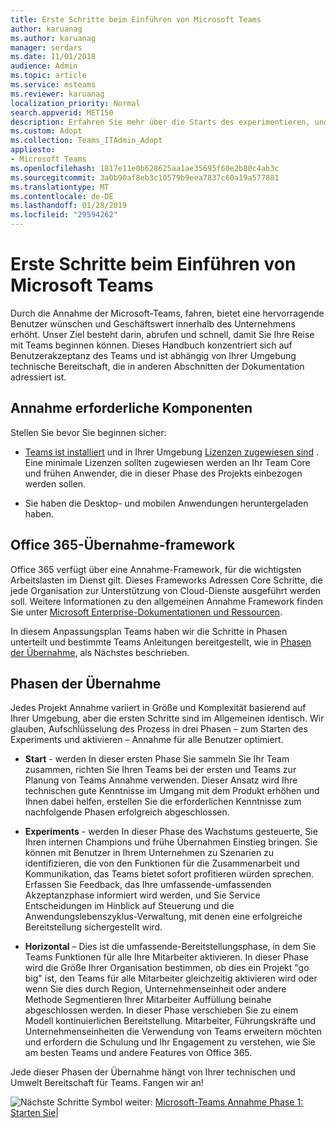 ```yaml
---
title: Erste Schritte beim Einführen von Microsoft Teams
author: karuanag
ms.author: karuanag
manager: serdars
ms.date: 11/01/2018
audience: Admin
ms.topic: article
ms.service: msteams
ms.reviewer: karuanag
localization_priority: Normal
search.appverid: MET150
description: Erfahren Sie mehr über die Starts des experimentieren, und aktivieren Sie die Phasen der Übernahme der Microsoft-Teams.
ms.custom: Adopt
ms.collection: Teams_ITAdmin_Adopt
appliesto:
- Microsoft Teams
ms.openlocfilehash: 1817e11e0b628625aa1ae35695f60e2b80c4ab3c
ms.sourcegitcommit: 3a0b90af8eb3c10579b9eea7837c60a19a577881
ms.translationtype: MT
ms.contentlocale: de-DE
ms.lasthandoff: 01/28/2019
ms.locfileid: "29594262"
---
```

# <a name="get-started-driving-adoption-of-microsoft-teams"></a>Erste Schritte beim Einführen von Microsoft Teams

Durch die Annahme der Microsoft-Teams, fahren, bietet eine hervorragende Benutzer wünschen und Geschäftswert innerhalb des Unternehmens erhöht. Unser Ziel besteht darin, abrufen und schnell, damit Sie Ihre Reise mit Teams beginnen können. Dieses Handbuch konzentriert sich auf Benutzerakzeptanz des Teams und ist abhängig von Ihrer Umgebung technische Bereitschaft, die in anderen Abschnitten der Dokumentation adressiert ist.

## <a name="adoption-prerequisites"></a>Annahme erforderliche Komponenten

Stellen Sie bevor Sie beginnen sicher:

- [Teams ist installiert](get-clients.md) und in Ihrer Umgebung [Lizenzen zugewiesen sind](office-365-licensing.md) . Eine minimale Lizenzen sollten zugewiesen werden an Ihr Team Core und frühen Anwender, die in dieser Phase des Projekts einbezogen werden sollen.

- Sie haben die Desktop- und mobilen Anwendungen heruntergeladen haben. 

## <a name="office-365-adoption-framework"></a>Office 365-Übernahme-framework

Office 365 verfügt über eine Annahme-Framework, für die wichtigsten Arbeitslasten im Dienst gilt. Dieses Frameworks Adressen Core Schritte, die jede Organisation zur Unterstützung von Cloud-Dienste ausgeführt werden soll. Weitere Informationen zu den allgemeinen Annahme Framework finden Sie unter [Microsoft Enterprise-Dokumentationen und Ressourcen](https://aka.ms/O365AdoptionHub). 

In diesem Anpassungsplan Teams haben wir die Schritte in Phasen unterteilt und bestimmte Teams Anleitungen bereitgestellt, wie in [Phasen der Übernahme](#adoption-phases), als Nächstes beschrieben.

## <a name="adoption-phases"></a>Phasen der Übernahme 

Jedes Projekt Annahme variiert in Größe und Komplexität basierend auf Ihrer Umgebung, aber die ersten Schritte sind im Allgemeinen identisch. Wir glauben, Aufschlüsselung des Prozess in drei Phasen – zum Starten des Experiments und aktivieren – Annahme für alle Benutzer optimiert.  

- **Start** - werden In dieser ersten Phase Sie sammeln Sie Ihr Team zusammen, richten Sie Ihren Teams bei der ersten und Teams zur Planung von Teams Annahme verwenden. Dieser Ansatz wird Ihre technischen gute Kenntnisse im Umgang mit dem Produkt erhöhen und Ihnen dabei helfen, erstellen Sie die erforderlichen Kenntnisse zum nachfolgende Phasen erfolgreich abgeschlossen. 

- **Experiments** - werden In dieser Phase des Wachstums gesteuerte, Sie Ihren internen Champions und frühe Übernahmen Einstieg bringen. Sie können mit Benutzer in Ihrem Unternehmen zu Szenarien zu identifizieren, die von den Funktionen für die Zusammenarbeit und Kommunikation, das Teams bietet sofort profitieren würden sprechen. Erfassen Sie Feedback, das Ihre umfassende-umfassenden Akzeptanzphase informiert wird werden, und Sie Service Entscheidungen im Hinblick auf Steuerung und die Anwendungslebenszyklus-Verwaltung, mit denen eine erfolgreiche Bereitstellung sichergestellt wird.

- **Horizontal** – Dies ist die umfassende-Bereitstellungsphase, in dem Sie Teams Funktionen für alle Ihre Mitarbeiter aktivieren. In dieser Phase wird die Größe Ihrer Organisation bestimmen, ob dies ein Projekt "go big" ist, den Teams für alle Mitarbeiter gleichzeitig aktivieren wird oder wenn Sie dies durch Region, Unternehmenseinheit oder andere Methode Segmentieren Ihrer Mitarbeiter Auffüllung beinahe abgeschlossen werden. In dieser Phase verschieben Sie zu einem Modell kontinuierlichen Bereitstellung. Mitarbeiter, Führungskräfte und Unternehmenseinheiten die Verwendung von Teams erweitern möchten und erfordern die Schulung und Ihr Engagement zu verstehen, wie Sie am besten Teams und andere Features von Office 365.   

Jede dieser Phasen der Übernahme hängt von Ihrer technischen und Umwelt Bereitschaft für Teams. Fangen wir an!


![Nächste Schritte Symbol](media/teams-adoption-next-icon.png) weiter: [Microsoft-Teams Annahme Phase 1: Starten Sie](teams-adoption-phase1.md)|
